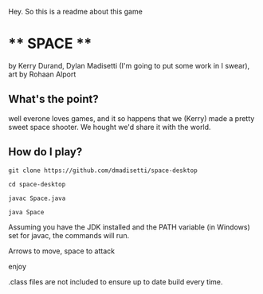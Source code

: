Hey. So this is a readme about this game

** SPACE **
==========
by Kerry Durand, Dylan Madisetti (I'm going to put some work in I swear), art by Rohaan Alport

What's the point?
----------
well everone loves games, and it so happens that we (Kerry) made a pretty sweet space shooter. We hought we'd share it with the world.

How do I play?
----------
`git clone https://github.com/dmadisetti/space-desktop`

`cd space-desktop`

`javac Space.java`

`java Space`

Assuming you have the JDK installed and the PATH variable (in Windows) set for javac, the commands will run.

Arrows to move, space to attack

enjoy

.class files are not included to ensure up to date build every time.
